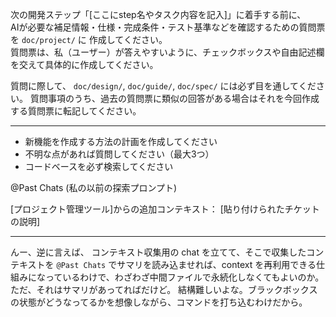 次の開発ステップ「[ここにstep名やタスク内容を記入]」に着手する前に、  
AIが必要な補足情報・仕様・完成条件・テスト基準などを確認するための質問票を `doc/project/` に 作成してください。  
質問票は、私（ユーザー）が答えやすいように、チェックボックスや自由記述欄を交えて具体的に作成してください。

質問に際して、 `doc/design/`, `doc/guide/`, `doc/spec/` には必ず目を通してください。
質問事項のうち、過去の質問票に類似の回答がある場合はそれを今回作成する質問票に転記してください。


--------------------- 

- 新機能を作成する方法の計画を作成してください
- 不明な点があれば質問してください（最大3つ）
- コードベースを必ず検索してください

@Past Chats (私の以前の探索プロンプト)

[プロジェクト管理ツール]からの追加コンテキスト：
[貼り付けられたチケットの説明]

-----------------------

んー、逆に言えば、 コンテキスト収集用の chat を立てて、そこで収集したコンテキストを `@Past Chats` でサマリを読み込ませれば、context を再利用できる仕組みになっているわけで、わざわざ中間ファイルで永続化しなくてもよいのか。ただ、それはサマリがあってればだけど。
結構難しいよな。ブラックボックスの状態がどうなってるかを想像しながら、コマンドを打ち込むわけだから。